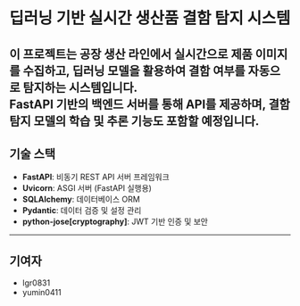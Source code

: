 # 딥러닝 기반 실시간 생산품 결함 탐지 시스템
이 프로젝트는 공장 생산 라인에서 실시간으로 제품 이미지를 수집하고, 딥러닝 모델을 활용하여 결함 여부를 자동으로 탐지하는 시스템입니다.  
FastAPI 기반의 백엔드 서버를 통해 API를 제공하며, 결함 탐지 모델의 학습 및 추론 기능도 포함할 예정입니다.
---
## 기술 스택

- **FastAPI**: 비동기 REST API 서버 프레임워크
- **Uvicorn**: ASGI 서버 (FastAPI 실행용)
- **SQLAlchemy**: 데이터베이스 ORM
- **Pydantic**: 데이터 검증 및 설정 관리
- **python-jose[cryptography]**: JWT 기반 인증 및 보안

---
## 기여자

- lgr0831
- yumin0411

